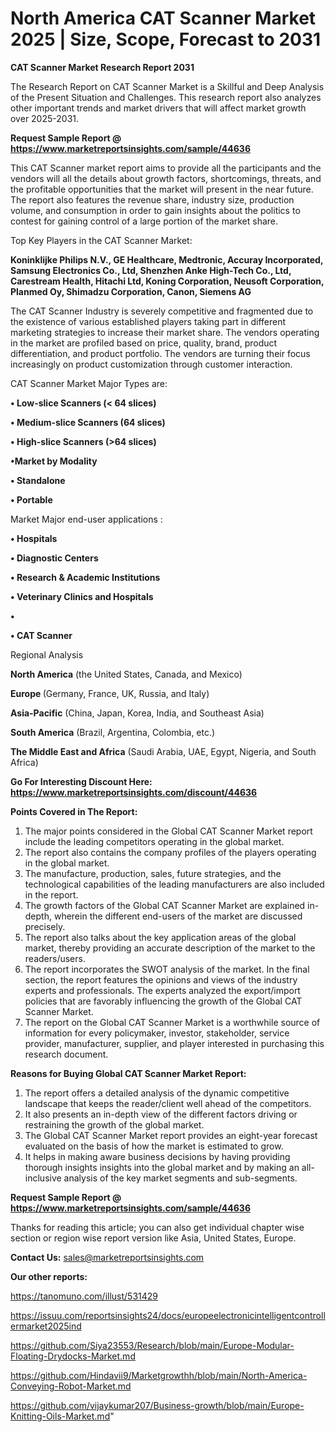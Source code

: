 # North America CAT Scanner Market 2025 | Size, Scope, Forecast to 2031

<strong>CAT Scanner Market Research Report 2031</strong>

The Research Report on CAT Scanner Market is a Skillful and Deep Analysis of the Present Situation and Challenges. This research report also analyzes other important trends and market drivers that will affect market growth over 2025-2031.

<strong>Request Sample Report @ <a href=https://www.marketreportsinsights.com/sample/44636>https://www.marketreportsinsights.com/sample/44636</a></strong>

This CAT Scanner market report aims to provide all the participants and the vendors will all the details about growth factors, shortcomings, threats, and the profitable opportunities that the market will present in the near future. The report also features the revenue share, industry size, production volume, and consumption in order to gain insights about the politics to contest for gaining control of a large portion of the market share.

Top Key Players in the CAT Scanner Market:

<strong>Koninklijke Philips N.V., GE Healthcare, Medtronic, Accuray Incorporated, Samsung Electronics Co., Ltd, Shenzhen Anke High-Tech Co., Ltd, Carestream Health, Hitachi Ltd, Koning Corporation, Neusoft Corporation, Planmed Oy, Shimadzu Corporation, Canon, Siemens AG</strong>

The CAT Scanner Industry is severely competitive and fragmented due to the existence of various established players taking part in different marketing strategies to increase their market share. The vendors operating in the market are profiled based on price, quality, brand, product differentiation, and product portfolio. The vendors are turning their focus increasingly on product customization through customer interaction.

CAT Scanner Market Major Types are:

<strong>•  Low-slice Scanners (< 64 slices)

•  Medium-slice Scanners (64 slices)

•  High-slice Scanners (>64 slices)

•Market by Modality

•  Standalone

•  Portable</strong>

Market Major end-user applications :

<strong>•  Hospitals

•  Diagnostic Centers

•  Research & Academic Institutions

•  Veterinary Clinics and Hospitals

•  

•  CAT Scanner</strong>

Regional Analysis

</u><strong><b>North America</b></strong> (the United States, Canada, and Mexico)

<strong><b>Europe </b></strong>(Germany, France, UK, Russia, and Italy)

<strong><b>Asia-Pacific</b></strong> (China, Japan, Korea, India, and Southeast Asia)

<strong><b>South America</b></strong> (Brazil, Argentina, Colombia, etc.)

<strong><b>The Middle East and Africa</b></strong> (Saudi Arabia, UAE, Egypt, Nigeria, and South Africa)

<strong>Go For Interesting Discount Here: <a href=https://www.marketreportsinsights.com/discount/44636>https://www.marketreportsinsights.com/discount/44636</a></strong>

<strong>Points Covered in The Report:</strong>
<ol>
  <li>The major points considered in the Global CAT Scanner Market report include the leading competitors operating in the global market.</li>
  <li>The report also contains the company profiles of the players operating in the global market.</li>
  <li>The manufacture, production, sales, future strategies, and the technological capabilities of the leading manufacturers are also included in the report.</li>
  <li>The growth factors of the Global CAT Scanner Market are explained in-depth, wherein the different end-users of the market are discussed precisely.</li>
  <li>The report also talks about the key application areas of the global market, thereby providing an accurate description of the market to the readers/users.</li>
  <li>The report incorporates the SWOT analysis of the market. In the final section, the report features the opinions and views of the industry experts and professionals. The experts analyzed the export/import policies that are favorably influencing the growth of the Global CAT Scanner Market.</li>
  <li>The report on the Global CAT Scanner Market is a worthwhile source of information for every policymaker, investor, stakeholder, service provider, manufacturer, supplier, and player interested in purchasing this research document.</li>
</ol>
<strong>Reasons for Buying Global CAT Scanner Market Report:</strong>

<ol>
  <li>The report offers a detailed analysis of the dynamic competitive landscape that keeps the reader/client well ahead of the competitors.</li>
  <li>It also presents an in-depth view of the different factors driving or restraining the growth of the global market.</li>
  <li>The Global CAT Scanner Market report provides an eight-year forecast evaluated on the basis of how the market is estimated to grow.</li>
  <li>It helps in making aware business decisions by having providing thorough insights insights into the global market and by making an all-inclusive analysis of the key market segments and sub-segments.</li>
</ol>
<strong>Request Sample Report @ <a href=https://www.marketreportsinsights.com/sample/44636>https://www.marketreportsinsights.com/sample/44636</a></strong>


Thanks for reading this article; you can also get individual chapter wise section or region wise report version like Asia, United States, Europe.

<strong>Contact Us:</strong>
sales@marketreportsinsights.com

<strong>Our other reports:</strong>

<a href=https://tanomuno.com/illust/531429>https://tanomuno.com/illust/531429</a>

<a href=https://issuu.com/reportsinsights24/docs/europeelectronicintelligentcontrollermarket2025ind>https://issuu.com/reportsinsights24/docs/europeelectronicintelligentcontrollermarket2025ind</a>

<a href=https://github.com/Siya23553/Research/blob/main/Europe-Modular-Floating-Drydocks-Market.md>https://github.com/Siya23553/Research/blob/main/Europe-Modular-Floating-Drydocks-Market.md</a>

<a href=https://github.com/Hindavii9/Marketgrowthh/blob/main/North-America-Conveying-Robot-Market.md>https://github.com/Hindavii9/Marketgrowthh/blob/main/North-America-Conveying-Robot-Market.md</a>

<a href=https://github.com/vijaykumar207/Business-growth/blob/main/Europe-Knitting-Oils-Market.md>https://github.com/vijaykumar207/Business-growth/blob/main/Europe-Knitting-Oils-Market.md</a>"
